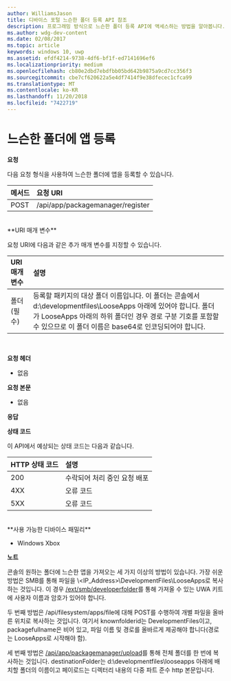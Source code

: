 ```yaml
---
author: WilliamsJason
title: 디바이스 포털 느슨한 폴더 등록 API 참조
description: 프로그래밍 방식으로 느슨한 폴더 등록 API에 액세스하는 방법을 알아봅니다.
ms.author: wdg-dev-content
ms.date: 02/08/2017
ms.topic: article
keywords: windows 10, uwp
ms.assetid: efdf4214-9738-4df6-bf1f-ed7141696ef6
ms.localizationpriority: medium
ms.openlocfilehash: cb80e2dbd7ebdfbb05bd642b9875a9cd7cc356f3
ms.sourcegitcommit: cbe7cf620622a5e4df7414f9e38dfecec1cfca99
ms.translationtype: MT
ms.contentlocale: ko-KR
ms.lasthandoff: 11/20/2018
ms.locfileid: "7422719"
---
```

# <a name="register-an-app-in-a-loose-folder"></a>느슨한 폴더에 앱 등록  

**요청**

다음 요청 형식을 사용하여 느슨한 폴더에 앱을 등록할 수 있습니다.

메서드      | 요청 URI
:------     | :------
POST | /api/app/packagemanager/register
<br />
**URI 매개 변수**

요청 URI에 다음과 같은 추가 매개 변수를 지정할 수 있습니다.

URI 매개 변수      | 설명
:------     | :-----
폴더(필수) | 등록할 패키지의 대상 폴더 이름입니다. 이 폴더는 콘솔에서 d:\developmentfiles\LooseApps 아래에 있어야 합니다. 폴더가 LooseApps 아래의 하위 폴더인 경우 경로 구분 기호를 포함할 수 있으므로 이 폴더 이름은 base64로 인코딩되어야 합니다.
<br />

**요청 헤더**

- 없음

**요청 본문**

- 없음

**응답**

**상태 코드**

이 API에서 예상되는 상태 코드는 다음과 같습니다.

HTTP 상태 코드      | 설명
:------     | :-----
200 | 수락되어 처리 중인 요청 배포
4XX | 오류 코드
5XX | 오류 코드
<br />
**사용 가능한 디바이스 패밀리**

* Windows Xbox

**노트**

콘솔의 원하는 폴더에 느슨한 앱을 가져오는 세 가지 이상의 방법이 있습니다. 가장 쉬운 방법은 SMB를 통해 파일을 \\&lt;IP_Address&gt;\DevelopmentFiles\LooseApps로 복사하는 것입니다. 이 경우 [/ext/smb/developerfolder](wdp-smb-api.md)를 통해 가져올 수 있는 UWA 키트에 사용자 이름과 암호가 있어야 합니다. 

두 번째 방법은 /api/filesystem/apps/file에 대해 POST를 수행하여 개별 파일을 올바른 위치로 복사하는 것입니다. 여기서 knownfolderid는 DevelopmentFiles이고, packagefullname은 비어 있고, 파일 이름 및 경로를 올바르게 제공해야 합니다(경로는 LooseApps로 시작해야 함).

세 번째 방법은 [/api/app/packagemanager/upload](wdp-folder-upload.md)를 통해 전체 폴더를 한 번에 복사하는 것입니다. destinationFolder는 d:\developmentfiles\looseapps 아래에 배치할 폴더의 이름이고 페이로드는 디렉터리 내용의 다중 파트 준수 http 본문입니다.


